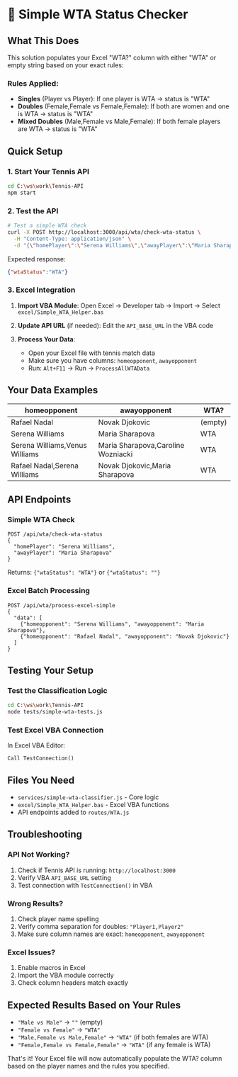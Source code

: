 # 🎾 Simple WTA Status Checker

## What This Does

This solution populates your Excel "WTA?" column with either "WTA" or empty string based on your exact rules:

### Rules Applied:
- **Singles** (Player vs Player): If one player is WTA → status is "WTA"
- **Doubles** (Female,Female vs Female,Female): If both are women and one is WTA → status is "WTA"  
- **Mixed Doubles** (Male,Female vs Male,Female): If both female players are WTA → status is "WTA"

## Quick Setup

### 1. Start Your Tennis API
```bash
cd C:\ws\work\Tennis-API
npm start
```

### 2. Test the API
```bash
# Test a simple WTA check
curl -X POST http://localhost:3000/api/wta/check-wta-status \
  -H "Content-Type: application/json" \
  -d "{\"homePlayer\":\"Serena Williams\",\"awayPlayer\":\"Maria Sharapova\"}"
```

Expected response:
```json
{"wtaStatus":"WTA"}
```

### 3. Excel Integration

1. **Import VBA Module**: Open Excel → Developer tab → Import → Select `excel/Simple_WTA_Helper.bas`

2. **Update API URL** (if needed): Edit the `API_BASE_URL` in the VBA code

3. **Process Your Data**:
   - Open your Excel file with tennis match data
   - Make sure you have columns: `homeopponent`, `awayopponent`
   - Run: `Alt+F11` → Run → `ProcessAllWTAData`

## Your Data Examples

| homeopponent | awayopponent | WTA? |
|--------------|--------------|------|
| Rafael Nadal | Novak Djokovic | (empty) |
| Serena Williams | Maria Sharapova | WTA |
| Serena Williams,Venus Williams | Maria Sharapova,Caroline Wozniacki | WTA |
| Rafael Nadal,Serena Williams | Novak Djokovic,Maria Sharapova | WTA |

## API Endpoints

### Simple WTA Check
```
POST /api/wta/check-wta-status
{
  "homePlayer": "Serena Williams",
  "awayPlayer": "Maria Sharapova"  
}
```
Returns: `{"wtaStatus": "WTA"}` or `{"wtaStatus": ""}`

### Excel Batch Processing
```
POST /api/wta/process-excel-simple
{
  "data": [
    {"homeopponent": "Serena Williams", "awayopponent": "Maria Sharapova"},
    {"homeopponent": "Rafael Nadal", "awayopponent": "Novak Djokovic"}
  ]
}
```

## Testing Your Setup

### Test the Classification Logic
```bash
cd C:\ws\work\Tennis-API
node tests/simple-wta-tests.js
```

### Test Excel VBA Connection
In Excel VBA Editor:
```vba
Call TestConnection()
```

## Files You Need

- `services/simple-wta-classifier.js` - Core logic
- `excel/Simple_WTA_Helper.bas` - Excel VBA functions
- API endpoints added to `routes/WTA.js`

## Troubleshooting

### API Not Working?
1. Check if Tennis API is running: `http://localhost:3000`
2. Verify VBA `API_BASE_URL` setting
3. Test connection with `TestConnection()` in VBA

### Wrong Results?
1. Check player name spelling
2. Verify comma separation for doubles: `"Player1,Player2"`
3. Make sure column names are exact: `homeopponent`, `awayopponent`

### Excel Issues?
1. Enable macros in Excel
2. Import the VBA module correctly
3. Check column headers match exactly

## Expected Results Based on Your Rules

- `"Male vs Male"` → `""` (empty)
- `"Female vs Female"` → `"WTA"`
- `"Male,Female vs Male,Female"` → `"WTA"` (if both females are WTA)
- `"Female,Female vs Female,Female"` → `"WTA"` (if any female is WTA)

That's it! Your Excel file will now automatically populate the WTA? column based on the player names and the rules you specified.

